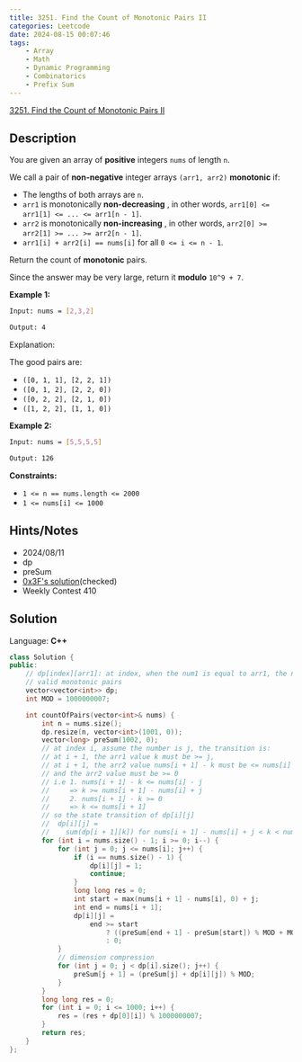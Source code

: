 ```yaml
---
title: 3251. Find the Count of Monotonic Pairs II
categories: Leetcode
date: 2024-08-15 00:07:46
tags:
    - Array
    - Math
    - Dynamic Programming
    - Combinatorics
    - Prefix Sum
---
```


[3251. Find the Count of Monotonic Pairs II](https://leetcode.com/problems/find-the-count-of-monotonic-pairs-ii/description/)

## Description

You are given an array of **positive**  integers `nums` of length `n`.

We call a pair of **non-negative**  integer arrays `(arr1, arr2)` **monotonic**  if:

- The lengths of both arrays are `n`.
- `arr1` is monotonically **non-decreasing** , in other words, `arr1[0] <= arr1[1] <= ... <= arr1[n - 1]`.
- `arr2` is monotonically **non-increasing** , in other words, `arr2[0] >= arr2[1] >= ... >= arr2[n - 1]`.
- `arr1[i] + arr2[i] == nums[i]` for all `0 <= i <= n - 1`.

Return the count of **monotonic**  pairs.

Since the answer may be very large, return it **modulo**  `10^9 + 7`.

**Example 1:**

```bash
Input: nums = [2,3,2]

Output: 4
```

Explanation:

The good pairs are:

- `([0, 1, 1], [2, 2, 1])`
- `([0, 1, 2], [2, 2, 0])`
- `([0, 2, 2], [2, 1, 0])`
- `([1, 2, 2], [1, 1, 0])`

**Example 2:**

```bash
Input: nums = [5,5,5,5]

Output: 126
```

**Constraints:**

- `1 <= n == nums.length <= 2000`
- `1 <= nums[i] <= 1000`

## Hints/Notes

- 2024/08/11
- dp
- preSum
- [0x3F's solution](https://leetcode.cn/problems/find-the-count-of-monotonic-pairs-ii/solutions/2876190/qian-zhui-he-you-hua-dppythonjavacgo-by-3biek/)(checked)
- Weekly Contest 410

## Solution

Language: **C++**

```C++
class Solution {
public:
    // dp[index][arr1]: at index, when the num1 is equal to arr1, the number of
    // valid monotonic pairs
    vector<vector<int>> dp;
    int MOD = 1000000007;

    int countOfPairs(vector<int>& nums) {
        int n = nums.size();
        dp.resize(n, vector<int>(1001, 0));
        vector<long> preSum(1002, 0);
        // at index i, assume the number is j, the transition is:
        // at i + 1, the arr1 value k must be >= j,
        // at i + 1, the arr2 value nums[i + 1] - k must be <= nums[i] - j
        // and the arr2 value must be >= 0
        // i.e 1. nums[i + 1] - k <= nums[i] - j
        //     => k >= nums[i + 1] - nums[i] + j
        //     2. nums[i + 1] - k >= 0
        //     => k <= nums[i + 1]
        // so the state transition of dp[i][j]
        //  dp[i][j] =
        //    sum(dp[i + 1][k]) for nums[i + 1] - nums[i] + j < k < nums[i + 1]
        for (int i = nums.size() - 1; i >= 0; i--) {
            for (int j = 0; j <= nums[i]; j++) {
                if (i == nums.size() - 1) {
                    dp[i][j] = 1;
                    continue;
                }
                long long res = 0;
                int start = max(nums[i + 1] - nums[i], 0) + j;
                int end = nums[i + 1];
                dp[i][j] =
                    end >= start
                        ? ((preSum[end + 1] - preSum[start]) % MOD + MOD) % MOD
                        : 0;
            }
            // dimension compression
            for (int j = 0; j < dp[i].size(); j++) {
                preSum[j + 1] = (preSum[j] + dp[i][j]) % MOD;
            }
        }
        long long res = 0;
        for (int i = 0; i <= 1000; i++) {
            res = (res + dp[0][i]) % 1000000007;
        }
        return res;
    }
};
```
